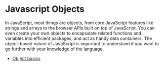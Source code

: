 # Javascript Objects

In JavaScript, most things are objects, from core JavaScript features like strings and arrays to the browser APIs built on top of JavaScript. You can even create your own objects to encapsulate related functions and variables into efficient packages, and act as handy data containers. The object-based nature of JavaScript is important to understand if you want to go further with your knowledge of the language.

 * [Object basics](01_Basics)
